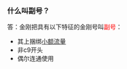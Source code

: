 ### 什么叫副号？
答：金刚把具有以下特征的金刚号叫<font color="red">副号</font>：
- 其上捆绑[小额流量](https://a2zitpro.github.io/web/什么是小额流量)
- 非c9开头
- 偶尔连通使用
